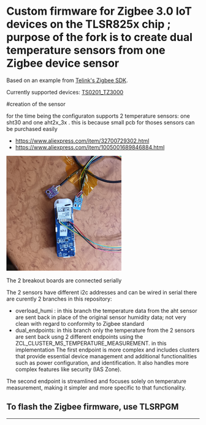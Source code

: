 # Custom firmware for Zigbee 3.0 IoT devices on the TLSR825x chip ; purpose of the fork is to create dual temperature sensors from one Zigbee device sensor


Based on an example from  [Telink's Zigbee SDK](http://wiki.telink-semi.cn/wiki/chip-series/TLSR825x-Series/).

Currently supported devices: [TS0201_TZ3000](https://pvvx.github.io/TS0201_TZ3000)

#creation of the sensor 

for the time being  the configuraton supports 2 temperature sensors: one sht30 and one aht2x_3x . this is because small pcb for thoses sensors can be purchased easily
* https://www.aliexpress.com/item/32700729302.html
* https://www.aliexpress.com/item/1005001689846884.html
<p align="left">
  <img src="./pictures/sensor.jpg" width="300" title="modified sensor" alt="modified sensor">
</p>

The 2 breakout boards are connected serially

The 2 sensors have different i2c addresses and can be wired in serial
there are curently 2 branches in this repository:
* overload_humi : in this branch  the temperature data from the aht sensor are sent back in place of the original sensor humidity data; not very clean with regard to conformity to Zigbee standard
* dual_endpoints: in this branch only the temperature from the 2 sensors are sent back usng 2 different endpoints using the ZCL_CLUSTER_MS_TEMPERATURE_MEASUREMENT. in this implementation The first endpoint is more complex and includes clusters that provide essential device management and additional functionalities such as  power configuration, and identification. It also handles more complex features like security (IAS Zone).

The second endpoint is streamlined and focuses solely on temperature measurement, making it simpler and more specific to that functionality.



## To flash the Zigbee firmware, use TLSRPGM 




---
